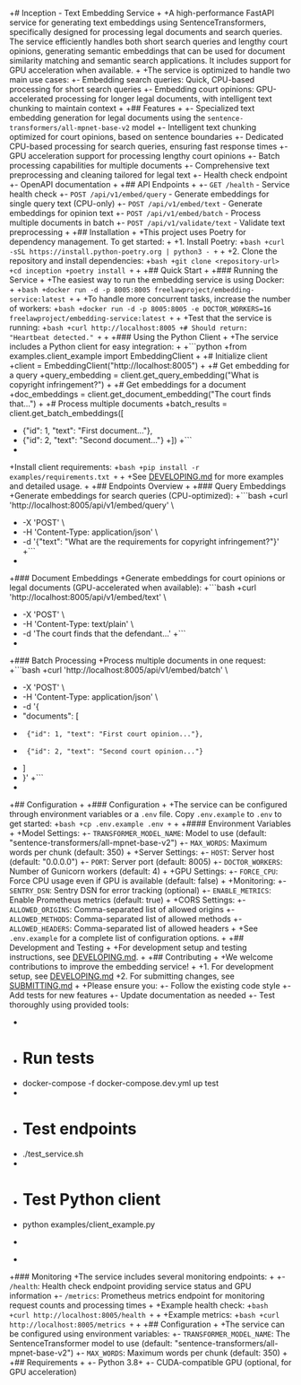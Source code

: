 +# Inception - Text Embedding Service
+
+A high-performance FastAPI service for generating text embeddings using SentenceTransformers, specifically designed for processing legal documents and search queries. The service efficiently handles both short search queries and lengthy court opinions, generating semantic embeddings that can be used for document similarity matching and semantic search applications. It includes support for GPU acceleration when available.
+
+The service is optimized to handle two main use cases:
+- Embedding search queries: Quick, CPU-based processing for short search queries
+- Embedding court opinions: GPU-accelerated processing for longer legal documents, with intelligent text chunking to maintain context
+
+## Features
+
+- Specialized text embedding generation for legal documents using the `sentence-transformers/all-mpnet-base-v2` model
+- Intelligent text chunking optimized for court opinions, based on sentence boundaries
+- Dedicated CPU-based processing for search queries, ensuring fast response times
+- GPU acceleration support for processing lengthy court opinions
+- Batch processing capabilities for multiple documents
+- Comprehensive text preprocessing and cleaning tailored for legal text
+- Health check endpoint
+- OpenAPI documentation
+
+## API Endpoints
+
+- `GET /health` - Service health check
+- `POST /api/v1/embed/query` - Generate embeddings for single query text (CPU-only)
+- `POST /api/v1/embed/text` - Generate embeddings for opinion text
+- `POST /api/v1/embed/batch` - Process multiple documents in batch
+- `POST /api/v1/validate/text` - Validate text preprocessing
+
+## Installation
+
+This project uses Poetry for dependency management. To get started:
+
+1. Install Poetry:
+```bash
+curl -sSL https://install.python-poetry.org | python3 -
+```
+
+2. Clone the repository and install dependencies:
+```bash
+git clone <repository-url>
+cd inception
+poetry install
+```
+
+## Quick Start
+
+### Running the Service
+
+The easiest way to run the embedding service is using Docker:
+
+```bash
+docker run -d -p 8005:8005 freelawproject/embedding-service:latest
+```
+
+To handle more concurrent tasks, increase the number of workers:
+```bash
+docker run -d -p 8005:8005 -e DOCTOR_WORKERS=16 freelawproject/embedding-service:latest
+```
+
+Test that the service is running:
+```bash
+curl http://localhost:8005
+# Should return: "Heartbeat detected."
+```
+
+### Using the Python Client
+
+The service includes a Python client for easy integration:
+
+```python
+from examples.client_example import EmbeddingClient
+
+# Initialize client
+client = EmbeddingClient("http://localhost:8005")
+
+# Get embedding for a query
+query_embedding = client.get_query_embedding("What is copyright infringement?")
+
+# Get embeddings for a document
+doc_embeddings = client.get_document_embedding("The court finds that...")
+
+# Process multiple documents
+batch_results = client.get_batch_embeddings([
+    {"id": 1, "text": "First document..."},
+    {"id": 2, "text": "Second document..."}
+])
+```
+
+Install client requirements:
+```bash
+pip install -r examples/requirements.txt
+```
+
+See [DEVELOPING.md](DEVELOPING.md) for more examples and detailed usage.
+
+## Endpoints Overview
+
+### Query Embeddings
+Generate embeddings for search queries (CPU-optimized):
+```bash
+curl 'http://localhost:8005/api/v1/embed/query' \
+  -X 'POST' \
+  -H 'Content-Type: application/json' \
+  -d '{"text": "What are the requirements for copyright infringement?"}'
+```
+
+### Document Embeddings
+Generate embeddings for court opinions or legal documents (GPU-accelerated when available):
+```bash
+curl 'http://localhost:8005/api/v1/embed/text' \
+  -X 'POST' \
+  -H 'Content-Type: text/plain' \
+  -d 'The court finds that the defendant...'
+```
+
+### Batch Processing
+Process multiple documents in one request:
+```bash
+curl 'http://localhost:8005/api/v1/embed/batch' \
+  -X 'POST' \
+  -H 'Content-Type: application/json' \
+  -d '{
+    "documents": [
+      {"id": 1, "text": "First court opinion..."},
+      {"id": 2, "text": "Second court opinion..."}
+    ]
+  }'
+```
+
+## Configuration
+
+### Configuration
+
+The service can be configured through environment variables or a `.env` file. Copy `.env.example` to `.env` to get started:
+```bash
+cp .env.example .env
+```
+
+#### Environment Variables
+
+Model Settings:
+- `TRANSFORMER_MODEL_NAME`: Model to use (default: "sentence-transformers/all-mpnet-base-v2")
+- `MAX_WORDS`: Maximum words per chunk (default: 350)
+
+Server Settings:
+- `HOST`: Server host (default: "0.0.0.0")
+- `PORT`: Server port (default: 8005)
+- `DOCTOR_WORKERS`: Number of Gunicorn workers (default: 4)
+
+GPU Settings:
+- `FORCE_CPU`: Force CPU usage even if GPU is available (default: false)
+
+Monitoring:
+- `SENTRY_DSN`: Sentry DSN for error tracking (optional)
+- `ENABLE_METRICS`: Enable Prometheus metrics (default: true)
+
+CORS Settings:
+- `ALLOWED_ORIGINS`: Comma-separated list of allowed origins
+- `ALLOWED_METHODS`: Comma-separated list of allowed methods
+- `ALLOWED_HEADERS`: Comma-separated list of allowed headers
+
+See `.env.example` for a complete list of configuration options.
+
+## Development and Testing
+
+For development setup and testing instructions, see [DEVELOPING.md](DEVELOPING.md).
+
+## Contributing
+
+We welcome contributions to improve the embedding service! 
+
+1. For development setup, see [DEVELOPING.md](DEVELOPING.md)
+2. For submitting changes, see [SUBMITTING.md](SUBMITTING.md)
+
+Please ensure you:
+- Follow the existing code style
+- Add tests for new features
+- Update documentation as needed
+- Test thoroughly using provided tools:
+  ```bash
+  # Run tests
+  docker-compose -f docker-compose.dev.yml up test
+  
+  # Test endpoints
+  ./test_service.sh
+  
+  # Test Python client
+  python examples/client_example.py
+  ```
+
+### Monitoring
+The service includes several monitoring endpoints:
+
+- `/health`: Health check endpoint providing service status and GPU information
+- `/metrics`: Prometheus metrics endpoint for monitoring request counts and processing times
+
+Example health check:
+```bash
+curl http://localhost:8005/health
+```
+
+Example metrics:
+```bash
+curl http://localhost:8005/metrics
+```
+
+## Configuration
+
+The service can be configured using environment variables:
+- `TRANSFORMER_MODEL_NAME`: The SentenceTransformer model to use (default: "sentence-transformers/all-mpnet-base-v2")
+- `MAX_WORDS`: Maximum words per chunk (default: 350)
+
+## Requirements
+
+- Python 3.8+
+- CUDA-compatible GPU (optional, for GPU acceleration)
